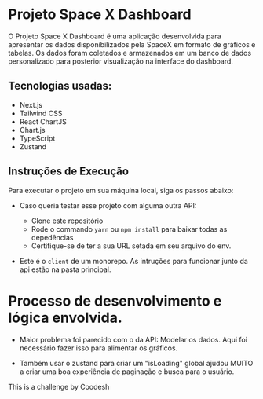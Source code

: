 # Projeto Space X Dashboard

O Projeto Space X Dashboard é uma aplicação desenvolvida para apresentar os dados disponibilizados pela SpaceX em formato de gráficos e tabelas. Os dados foram coletados e armazenados em um banco de dados personalizado para posterior visualização na interface do dashboard.

## Tecnologias usadas:

- Next.js
- Tailwind CSS
- React ChartJS
- Chart.js
- TypeScript
- Zustand

## Instruções de Execução

Para executar o projeto em sua máquina local, siga os passos abaixo:

- Caso queria testar esse projeto com alguma outra API:

  - Clone este repositório
  - Rode o commando `yarn` ou `npm install` para baixar todas as depedências
  - Certifique-se de ter a sua URL setada em seu arquivo do env.

- Este é o `client` de um monorepo. As intruções para funcionar junto da api estão na pasta principal.

# Processo de desenvolvimento e lógica envolvida.

- Maior problema foi parecido com o da API: Modelar os dados. Aqui foi necessário fazer isso para alimentar os gráficos.

- Também usar o zustand para criar um "isLoading" global ajudou MUITO a criar uma boa experiência de paginação e busca para o usuário.

This is a challenge by Coodesh

